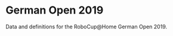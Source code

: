 # German Open 2019

Data and definitions for the RoboCup@Home German Open 2019.

<!--# Scores-->

<!--Scores are preliminary as of now-->
